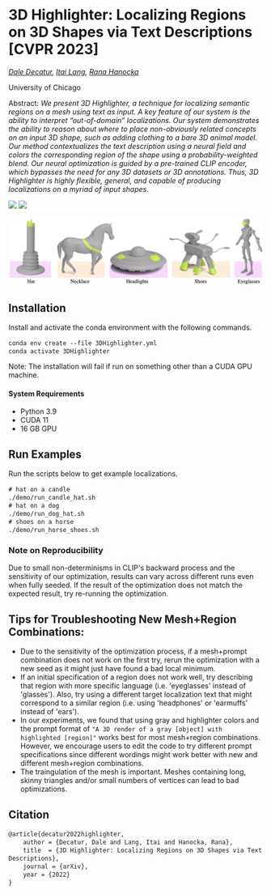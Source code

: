 # 3D Highlighter: Localizing Regions on 3D Shapes via Text Descriptions [CVPR 2023]

*[Dale Decatur](https://ddecatur.github.io/), [Itai Lang](https://scholar.google.com/citations?user=q0bBhtsAAAAJ&hl=en), [Rana Hanocka](https://people.cs.uchicago.edu/~ranahanocka/)*

University of Chicago

Abstract: *We present 3D Highlighter, a technique for localizing semantic regions on a mesh using text as input. A key feature of our system is the ability to interpret “out-of-domain” localizations. Our system demonstrates the ability to reason about where to place non-obviously related concepts on an input 3D shape, such as adding clothing to a bare 3D animal model. Our method contextualizes the text description using a neural field and colors the corresponding region of the shape using a probability-weighted blend. Our neural optimization is guided by a pre-trained CLIP encoder, which bypasses the need for any 3D datasets or 3D annotations. Thus, 3D Highlighter is highly flexible, general, and capable of producing localizations on a myriad of input shapes.*


<!-- ### [[Project Page](https://threedle.github.io/3DHighlighter/)] [[ArXiv](https://arxiv.org/abs/2212.11263)] -->
<a href="https://arxiv.org/abs/2212.11263"><img src="https://img.shields.io/badge/arXiv-3DHighlighter-b31b1b.svg" height=22.5></a>
<a href="https://threedle.github.io/3DHighlighter"><img src="https://img.shields.io/website?down_color=lightgrey&down_message=offline&label=Project%20Page&up_color=lightgreen&up_message=online&url=https%3A%2F%2Fpals.ttic.edu%2Fp%2Fscore-jacobian-chaining" height=22.5></a>

![teaser](./media/teaser.png)


## Installation

Install and activate the conda environment with the following commands. 
```
conda env create --file 3DHighlighter.yml
conda activate 3DHighlighter
```
Note: The installation will fail if run on something other than a CUDA GPU machine.

#### System Requirements
- Python 3.9
- CUDA 11
- 16 GB GPU

## Run Examples
Run the scripts below to get example localizations.
```
# hat on a candle
./demo/run_candle_hat.sh
# hat on a dog
./demo/run_dog_hat.sh
# shoes on a horse
./demo/run_horse_shoes.sh
```

### Note on Reproducibility
Due to small non-determinisms in CLIP's backward process and the sensitivity of our optimization, results can vary across different runs even when fully seeded. If the result of the optimization does not match the expected result, try re-running the optimization.

## Tips for Troubleshooting New Mesh+Region Combinations:
- Due to the sensitivity of the optimization process, if a mesh+prompt combination does not work on the first try, rerun the optimization with a new seed as it might just have found a bad local minimum.
- If an initial specification of a region does not work well, try describing that region with more specific language (i.e. 'eyeglasses' instead of 'glasses'). Also, try using a different target localization text that might correspond to a similar region (i.e. using 'headphones' or 'earmuffs' instead of 'ears').
- In our experiments, we found that using gray and highlighter colors and the prompt format of `"A 3D render of a gray [object] with highlighted [region]"` works best for most mesh+region combinations. However, we encourage users to edit the code to try different prompt specifications since different wordings might work better with new and different mesh+region combinations.
- The traingulation of the mesh is important. Meshes containing long, skinny triangles and/or small numbers of vertices can lead to bad optimizations.

## Citation
```
@article{decatur2022highlighter,
    author = {Decatur, Dale and Lang, Itai and Hanocka, Rana},
    title  = {3D Highlighter: Localizing Regions on 3D Shapes via Text Descriptions},
    journal = {arXiv},
    year = {2022}
}
```
